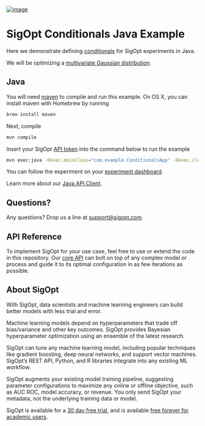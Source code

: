 [![image](https://sigopt.com/static/img/SigOpt_logo_horiz.png?raw=true)](https://sigopt.com)

# SigOpt Conditionals Java Example

Here we demonstrate defining [conditionals](https://sigopt.com/docs/overview/conditionals) for SigOpt experiments in Java.

We will be optimizing a [multivariate Gaussian distribution](https://en.wikipedia.org/wiki/Multivariate_normal_distribution).

## Java
You will need [maven](https://maven.apache.org/) to compile and run this example. On OS X, you can install maven with Homebrew by running

```bash
brew install maven
```

Next, compile

```bash
mvn compile
```
Insert your SigOpt [API token](https://sigopt.com/docs/overview/authentication) into the command below to run the example

```bash
mvn exec:java -Dexec.mainClass="com.example.ConditionalsApp" -Dexec.cleanupDaemonThreads="false" -Dexec.args="--api_token $SIGOPT_API_TOKEN"
```

You can follow the experiment on your [experiment dashboard](https://sigopt.com/experiments).

Learn more about our [Java API Client](https://sigopt.com/docs/overview/Java).

## Questions?
Any questions? Drop us a line at [support@sigopt.com](mailto:support@sigopt.com).

## API Reference
To implement SigOpt for your use case, feel free to use or extend the code in this repository. Our [core API](https://sigopt.com/docs) can bolt on top of any complex model or process and guide it to its optimal configuration in as few iterations as possible.

## About SigOpt

With SigOpt, data scientists and machine learning engineers can build better models with less trial and error.

Machine learning models depend on hyperparameters that trade off bias/variance and other key outcomes. SigOpt provides Bayesian hyperparameter optimization using an ensemble of the latest research.

SigOpt can tune any machine learning model, including popular techniques like gradient boosting, deep neural networks, and support vector machines. SigOpt’s REST API, Python, and R libraries integrate into any existing ML workflow.

SigOpt augments your existing model training pipeline, suggesting parameter configurations to maximize any online or offline objective, such as AUC ROC, model accuracy, or revenue. You only send SigOpt your metadata, not the underlying training data or model.

SigOpt is available for a [30 day free trial](https://sigopt.com/signup), and is available [free forever for academic users](https://sigopt.com/edu).
